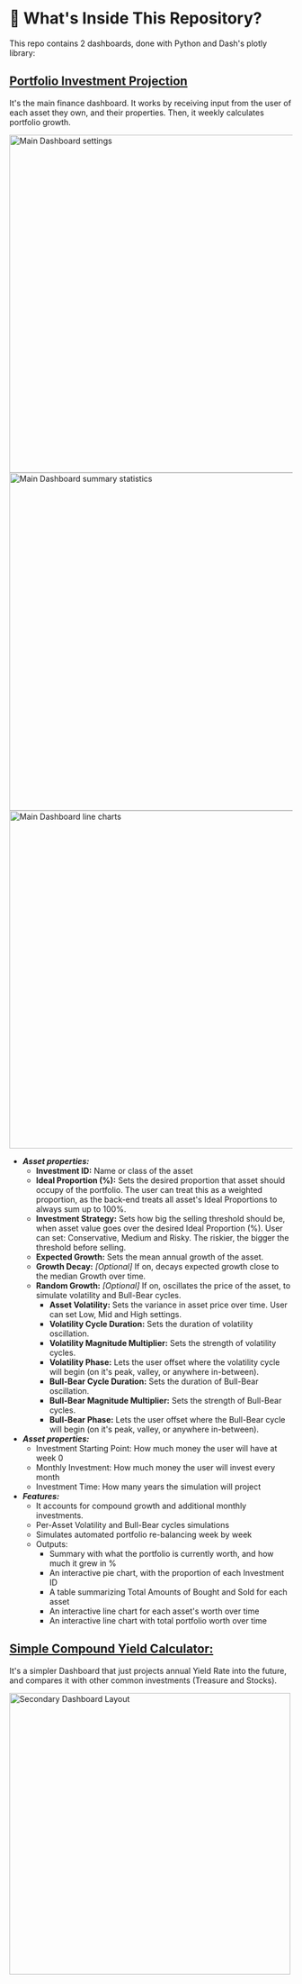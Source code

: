 # 📁 What's Inside This Repository?
This repo contains 2 dashboards, done with Python and Dash's plotly library:
## [**Portfolio Investment Projection**](https://github.com/GustavoSept/Finance_Dashboard/blob/main/dashboardApp.py)
It's the main finance dashboard. It works by receiving input from the user of each asset they own, and their properties. Then, it weekly calculates portfolio growth.

<img src="https://i.imgur.com/ggMyzaQ.jpg" alt="Main Dashboard settings" width="600" >
<img src="https://i.imgur.com/oyED7fW.jpg" alt="Main Dashboard summary statistics" width="600">
<img src="https://i.imgur.com/CNTGnRA.jpg" alt="Main Dashboard line charts" width="600">

- ***Asset properties:***
	- **Investment ID:** Name or class of the asset
	- **Ideal Proportion (%):** Sets the desired proportion that asset should occupy of the portfolio. The user can treat this as a weighted proportion, as the back-end treats all asset's Ideal Proportions to always sum up to 100%.
	- **Investment Strategy:** Sets how big the selling threshold should be, when asset value goes over the desired Ideal Proportion (%). User can set: Conservative, Medium and Risky. The riskier, the bigger the threshold before selling.
	- **Expected Growth:** Sets the mean annual growth of the asset.
	- **Growth Decay:** *[Optional]* If on, decays expected growth close to the median Growth over time.
	- **Random Growth:** *[Optional]* If on, oscillates the price of the asset, to simulate volatility and Bull-Bear cycles.
		- **Asset Volatility:** Sets the variance in asset price over time. User can set Low, Mid and High settings.
		- **Volatility Cycle Duration:** Sets the duration of volatility oscillation.
		- **Volatility Magnitude Multiplier:** Sets the strength of volatility cycles.
		- **Volatility Phase:** Lets the user offset where the volatility cycle will begin (on it's peak, valley, or anywhere in-between).
		- **Bull-Bear Cycle Duration:** Sets the duration of Bull-Bear oscillation.
		- **Bull-Bear Magnitude Multiplier:** Sets the strength of Bull-Bear cycles.
		- **Bull-Bear Phase:** Lets the user offset where the Bull-Bear cycle will begin (on it's peak, valley, or anywhere in-between).
- ***Asset properties:***
	- Investment Starting Point: How much money the user will have at week 0
	- Monthly Investment: How much money the user will invest every month
	- Investment Time: How many years the simulation will project
- ***Features:***
	- It accounts for compound growth and additional monthly investments.
	- Per-Asset Volatility and Bull-Bear cycles simulations
	- Simulates automated portfolio re-balancing week by week
	- Outputs:
		- Summary with what the portfolio is currently worth, and how much it grew in %
		- An interactive pie chart, with the proportion of each Investment ID
		- A table summarizing Total Amounts of Bought and Sold for each asset
		- An interactive line chart for each asset's worth over time
		- An interactive line chart with total portfolio worth over time
## [**Simple Compound Yield Calculator:**](https://github.com/GustavoSept/Finance_Dashboard/tree/main/investmentProjection)
It's a simpler Dashboard that just projects annual Yield Rate into the future, and compares it with other common investments (Treasure and Stocks).

<img src="https://i.imgur.com/J0gGyfr.jpg" alt="Secondary Dashboard Layout" width="500">


